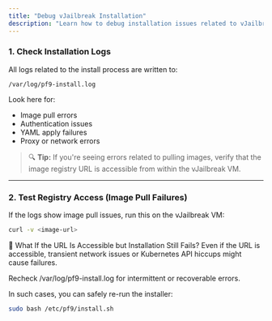 ```yaml
---
title: "Debug vJailbreak Installation"
description: "Learn how to debug installation issues related to vJailbreak, including where the install script is located, how it works, and what to check when things go wrong."
---
```


### 1. Check Installation Logs

All logs related to the install process are written to:

`/var/log/pf9-install.log`  

Look here for:
- Image pull errors
- Authentication issues
- YAML apply failures
- Proxy or network errors

> 🔍 **Tip:** If you're seeing errors related to pulling images, verify that the image registry URL is accessible from within the vJailbreak VM.

---

### 2. Test Registry Access (Image Pull Failures)

If the logs show image pull issues, run this on the vJailbreak VM:

```bash
curl -v <image-url>
```

🔁 What If the URL Is Accessible but Installation Still Fails?
Even if the URL is accessible, transient network issues or Kubernetes API hiccups might cause failures.

Recheck /var/log/pf9-install.log for intermittent or recoverable errors.

In such cases, you can safely re-run the installer:

```bash
sudo bash /etc/pf9/install.sh
```
